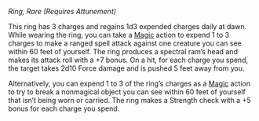 _Ring, Rare (Requires Attunement)_

This ring has 3 charges and regains 1d3 expended charges daily at dawn. While wearing the ring, you can take a [Magic](https://www.dndbeyond.com/sources/dnd/free-rules/rules-glossary#MagicAction) action to expend 1 to 3 charges to make a ranged spell attack against one creature you can see within 60 feet of yourself. The ring produces a spectral ram’s head and makes its attack roll with a +7 bonus. On a hit, for each charge you spend, the target takes 2d10 Force damage and is pushed 5 feet away from you.

Alternatively, you can expend 1 to 3 of the ring’s charges as a [Magic](https://www.dndbeyond.com/sources/dnd/free-rules/rules-glossary#MagicAction) action to try to break a nonmagical object you can see within 60 feet of yourself that isn’t being worn or carried. The ring makes a Strength check with a +5 bonus for each charge you spend.